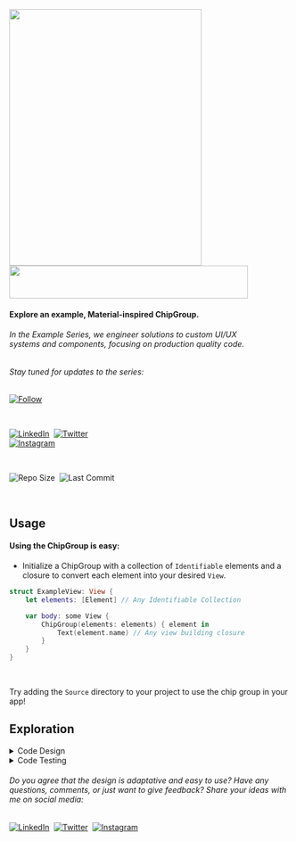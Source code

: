 <picture>
    <source srcset="../../../Ex.Media/blob/develop/ChipGroup/ChipGroupDemo-Dark.gif" media="(prefers-color-scheme: dark)">
    <source srcset="../../../Ex.Media/blob/develop/ChipGroup/ChipGroupDemo-Light.gif" media="(prefers-color-scheme: light)">
    <img src="../../../Ex.Media/blob/develop/ChipGroup/ChipGroupDemo-Light.gif" align="left" width="345" height="460">
</picture>

<img src="../../../Ex.Media/blob/develop/Misc/Spacer.png" width="428" height="0">

<picture>
    <!-- Original: 950 x 130 | Adjusted: 1/2 @ 90% -->
    <source srcset="../../../Ex.Media/blob/develop/ChipGroup/ChipGroupLogo-Dark.png" media="(prefers-color-scheme: dark)">
    <source srcset="../../../Ex.Media/blob/develop/ChipGroup/ChipGroupLogo-Light.png" media="(prefers-color-scheme: light)">
    <img src="../../../Ex.Media/blob/develop/ChipGroup/ChipGroupLogo-Light.png" width="428" height="59">
</picture>

#### Explore an example, Material-inspired ChipGroup.
###### In the Example Series, we engineer solutions to custom UI/UX <br> systems and components, focusing on production quality code.
###### Stay tuned for updates to the series:
[![Follow](https://img.shields.io/github/followers/Tre-Ellis-Cooper?style=social)](https://github.com/Tre-Ellis-Cooper)

<br>

[![LinkedIn](https://img.shields.io/static/v1?style=social&logo=linkedin&label=LinkedIn&message=Tre%27Ellis%20Cooper)](https://www.linkedin.com/in/tre-ellis-cooper-629306106/)&nbsp;
[![Twitter](https://img.shields.io/static/v1?style=social&logo=x&label=Twitter&message=@_cooperlative)](https://www.twitter.com/_cooperlative/)<br>
[![Instagram](https://img.shields.io/static/v1?style=social&logo=instagram&label=Instagram&message=@_cooperlative)](https://www.instagram.com/_cooperlative/)

<br>

![Repo Size](https://img.shields.io/github/repo-size/Tre-Ellis-Cooper/Ex.ChipGroup?color=green)&nbsp;
![Last Commit](https://img.shields.io/github/last-commit/Tre-Ellis-Cooper/Ex.ChipGroup?color=C23644)

<br>

## Usage

#### Using the ChipGroup is easy:
* Initialize a ChipGroup with a collection of `Identifiable` elements and a closure to convert each element into your desired `View`.
```swift
struct ExampleView: View {
    let elements: [Element] // Any Identifiable Collection

    var body: some View {
        ChipGroup(elements: elements) { element in
            Text(element.name) // Any view building closure
        }
    }
}
```

<br>

Try adding the `Source` directory to your project to use the chip group in your app!

## Exploration

<details>
    
<summary>Code Design</summary>

### Code Design

To make sure the `ChipGroup` could be easily adapted without changing its implementation, I opted for an initializer that resembles the `ForEach` element:
```swift
struct ChipGroup<Element: Identifiable, Chip: View>: View {
    let chipView: (Element) -> Chip
    let elements: [Elements]

    ...
    
    init(elements: [Element],
         @ViewBuilder chipView: @escaping (Element) -> Chip) {
        self.chipView = chipView
        self.elements = elements
    }

    ...
}
```

<br>

This way, like the `ForEach`, we end up with an implementation decoupled from any predetermined data source or visual treatment. We are free to provide any chip view and backing data structure we like:
```swift
struct ExampleView: View {
    let elements: [Element] // Any Identifiable Collection

    var body: some View {
        ChipGroup(elements: elements) { element in
            Text(element.name) // Any view building closure
        }
    }
}
```

<br>

Two components help to ensure that the `ChipGroup` works properly in any layout: `Spacer` and `GeometryReader`. The `Spacer` forces the `ChipGroup` to expand to fill its container horizontally. While the `GeometryReader` provides the container width and the chip sizes for logic.

Typically, we would wrap our component in a `GeometryReader` to access the container size. However, that doesn't provide what we expect if the element happens to be in a `ScrollView`. Instead, I placed a `GeometryReader` in the background of a `Spacer` to determine the allowed width, like so:
```swift
Spacer()
    .background(
        GeometryReader { proxy in
            ...
        }
    )
```

<br>

This forces the `ChipGroup` to expand to fill its container and then exposes the container width using a `GeometryReader`.

I rely on the same approach to determine the size of the chip views, so I created two reusable view modifiers for readability that encapsulate this approach: `relaySizeData` and `readSizeData`. These modifiers use a custom `PreferenceKey` to make the view's size available to parent views:
```swift
func readSizeData<KeyType: Hashable>(
    closure: @escaping ([KeyType: CGSize]
) -> Void) -> some View {
    self.onPreferenceChange(SizePreference<KeyType>.self, perform: closure)
}

func relaySizeData<KeyType: Hashable>(withKey key: KeyType) -> some View {
    self.background(
        GeometryReader { proxy in
            Spacer()
                .preference(
                    key: SizePreference<KeyType>.self, 
                    value: [key: proxy.size]
                )
        }
    )
}
```

<br>

By using these modifiers to access the container width and chip sizes, the `ChipGroup` can dynamically position its chips and maintain an intrinsic height:
```swift
struct ChipGroup<Element: Identifiable, Chip: View>: View {
    let chipView: (Element) -> Chip
    let elements: [Element]
    
    @State private var chipSizes = [Element.ID: CGSize]()
    @State private var allowedWidth = CGFloat.zero

    ...
    
    var body: some View {
        let traits = ChipGroupLayout(elements: elements)
            .traits(for: chipSizes, in: allowedWidth, with: chipSpacing)
        
        return VStack(spacing: .zero) {
            Spacer()
                ...
                .relaySizeData(withKey: allowedWidthKey)
            ZStack(alignment: .topLeading) {
                ForEach(traits) { trait in
                    chipView(trait.element)
                        ...
                        .relaySizeData(withKey: trait.element.id)
                        .alignmentGuide(.leading) { _ in -trait.position.x }
                        .alignmentGuide(.top) { _ in -trait.position.y }
                }
            }

            ...
        }
        .readSizeData { chipSizes = $0 }
        .readSizeData(forKey: allowedWidthKey) { allowedWidth = $0.width }
    }
    
    ...
}
```

After walking through how the ChipGroup is built, would you agree it's easy to use and adapt to different use cases!? Check out the `Code Testing` section for more information on the `ChipGroupLayout` object.

</details>

<details>

<summary>Code Testing</summary>
    
### Code Testing

To facilitate testability, I took some theory from the Strategy Behavioral pattern and abstracted the layout algorithm into an object:
```swift
struct ChipGroupLayout<Element: Identifiable> {
    let elements: [Element]

    ...
}
```

<br>

The `ChipGroupLayout` has a single function that accepts the layout parameters and returns an array of `ChipGroupLayout.Trait`: a simple wrapper around the supplied `Identifiable` that includes a position pointer.
```swift
struct ChipGroupLayout<Element: Identifiable> {
    ...

    func traitsForChipSizes(
        _ chipSizes: [Element.ID: CGSize],
        in containerWidth: CGFloat,
        with spacing: Spacing
    ) -> [Trait] {
        ...
    }

    ...

    struct Trait: Identifiable {
        let element: Element
        let position: CGPoint
        
        var id: Element.ID {
            element.id
        }
    }
}
```

<br>

The `ChipGroup` element calls this function and uses the `alignmentGuide` modifier to position the chip views according to the trait objects, like so:
```swift
struct ChipGroup<Element: Identifiable, Chip: View>: View {
    ...
    
    var body: some View {
        let layout = ChipGroupLayout(elements: elements)
        let traits = layout.traits(
            for: chipSizes,
            in: allowedWidth,
            with: chipSpacing
        )
        
        return VStack(spacing: .zero) {
            ...
            ZStack(alignment: .topLeading) {
                ForEach(layoutTraits) { trait in
                    chipView(trait.element)
                        ...
                        .alignmentGuide(.leading) { _ in -trait.position.x }
                        .alignmentGuide(.top) { _ in -trait.position.y }
                }
            }

            ...
        }

        ...
    }
```

<br>

By owning the layout algorithm, the `ChipGroupLayout` keeps the `ChipGroup` view dumb and makes the chip-positioning logic easily testable. For example:
```swift
final class ChipGroupLayoutTests: XCTestCase {
    func test_execute_layoutTraitsForChipSizes() {
        let elements = [
            Chip(title: "Chip1"),
            Chip(title: "Chip2"),
            Chip(title: "Chip3"),
            Chip(title: "Chip4"),
            Chip(title: "Chip5")
        ]
        let elementSizes = [
            "Chip1": CGSize(width: 20, height: 10),
            "Chip2": CGSize(width: 20, height: 15),
            "Chip3": CGSize(width: 30, height: 10),
            "Chip4": CGSize(width: 30, height: 10),
            "Chip5": CGSize(width: 10, height: 10)
        ]

        let allowedWidth: CGFloat = 50
        let spacing: ChipGroupLayout.Spacing = (horizontal: 5, vertical: 5)
        
        let layout = ChipGroupLayout(elements: elements)
        let traits = layout.traits(for: elementSizes, 
                                   in: allowedWidth, 
                                   with: spacing)

        let correctPositions = [
            "Chip1": CGPoint(x: 0, y: 0),
            "Chip2": CGPoint(x: 25, y: 0),
            "Chip3": CGPoint(x: 0, y: 20),
            "Chip4": CGPoint(x: 0, y: 35),
            "Chip5": CGPoint(x: 35, y: 35),
        ]
        
        for trait in traits {
            XCTAssertEqual(trait.position,
                           correctPositions[trait.id],
                           "Trait doesn't have expected position value.")
        }
    }
}
```

<br>

We can test to make sure the `ChipGroupLayout` positions chips the way we would expect given any container width, chip sizes, and chip spacing.

</details>

###### Do you agree that the design is adaptative and easy to use? Have any questions, comments, or just want to give feedback? Share your ideas with me on social media:
[![LinkedIn](https://img.shields.io/static/v1?style=social&logo=linkedin&label=LinkedIn&message=Tre%27Ellis%20Cooper)](https://www.linkedin.com/in/tre-ellis-cooper-629306106/)&nbsp;
[![Twitter](https://img.shields.io/static/v1?style=social&logo=x&label=Twitter&message=@_cooperlative)](https://www.twitter.com/_cooperlative/)&nbsp;
[![Instagram](https://img.shields.io/static/v1?style=social&logo=instagram&label=Instagram&message=@_cooperlative)](https://www.instagram.com/_cooperlative/)
